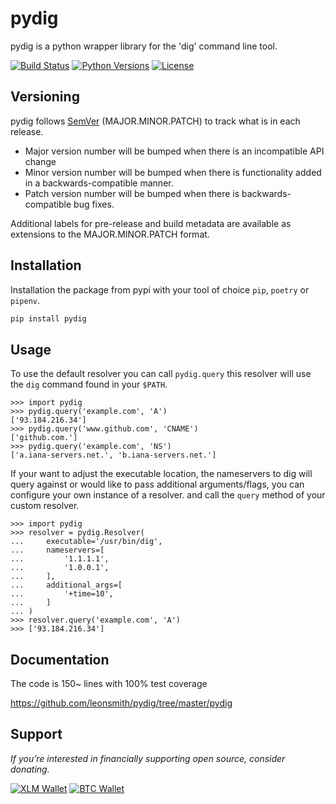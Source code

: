 # pydig

pydig is a python wrapper library for the 'dig' command line tool.

[![Build Status](https://travis-ci.org/leonsmith/pydig.svg?branch=master)](https://travis-ci.org/leonsmith/pydig)
[![Python Versions](https://img.shields.io/pypi/pyversions/pydig.svg)](https://pypi.org/project/pydig/)
[![License](https://img.shields.io/pypi/l/pydig.svg?color=informational)](https://pypi.org/project/pydig/)

## Versioning

pydig follows [SemVer](https://semver.org/) (MAJOR.MINOR.PATCH) to track what is in each release.

* Major version number will be bumped when there is an incompatible API change
* Minor version number will be bumped when there is functionality added in a backwards-compatible manner.
* Patch version number will be bumped when there is backwards-compatible bug fixes.

Additional labels for pre-release and build metadata are available as extensions to the MAJOR.MINOR.PATCH format.


## Installation

Installation the package from pypi with your tool of choice `pip`, `poetry`
or `pipenv`.

```bash
pip install pydig
```

## Usage

To use the default resolver you can call `pydig.query` this resolver will use
the `dig` command found in your `$PATH`.
```
>>> import pydig
>>> pydig.query('example.com', 'A')
['93.184.216.34']
>>> pydig.query('www.github.com', 'CNAME')
['github.com.']
>>> pydig.query('example.com', 'NS')
['a.iana-servers.net.', 'b.iana-servers.net.']
```

If your want to adjust the executable location, the nameservers to dig will
query against or would like to pass additional arguments/flags, you can
configure your own instance of a resolver. and call the `query` method of your
custom resolver.

```
>>> import pydig
>>> resolver = pydig.Resolver(
...     executable='/usr/bin/dig',
...     nameservers=[
...         '1.1.1.1',
...         '1.0.0.1',
...     ],
...     additional_args=[
...         '+time=10',
...     ]
... )
>>> resolver.query('example.com', 'A')
>>> ['93.184.216.34']
```

## Documentation

The code is 150~ lines with 100% test coverage

https://github.com/leonsmith/pydig/tree/master/pydig


## Support
*If you’re interested in financially supporting open source, consider donating.*


[![XLM Wallet](https://img.shields.io/keybase/xlm/leonsmith.svg)](https://keybase.io/leonsmith)
[![BTC Wallet](https://img.shields.io/keybase/btc/leonsmith.svg)](https://keybase.io/leonsmith)
